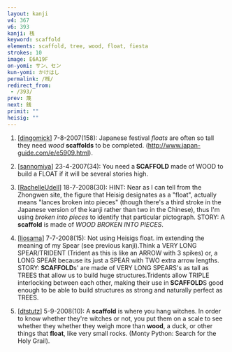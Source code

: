 ```yaml
---
layout: kanji
v4: 367
v6: 393
kanji: 桟
keyword: scaffold
elements: scaffold, tree, wood, float, fiesta
strokes: 10
image: E6A19F
on-yomi: サン、セン
kun-yomi: かけはし
permalink: /桟/
redirect_from:
 - /393/
prev: 蔑
next: 銭
primit: ""
heisig: ""
---
```


1) [<a href="http://kanji.koohii.com/profile/dingomick">dingomick</a>] 7-8-2007(158): Japanese festival <em>floats</em> are often so tall they need <em>wood</em> <strong>scaffolds</strong> to be completed. (<a href="http://www.japan-guide.com/e/e5909.html">http://www.japan-guide.com/e/e5909.html</a>).

2) [<a href="http://kanji.koohii.com/profile/sannomiya">sannomiya</a>] 23-4-2007(34): You need a<strong> SCAFFOLD</strong> made of WOOD to build a FLOAT if it will be several stories high.

3) [<a href="http://kanji.koohii.com/profile/RachelleUdell">RachelleUdell</a>] 18-7-2008(30): HINT: Near as I can tell from the Zhongwen site, the figure that Heisig designates as a &quot;float&quot;, actually means &quot;lances broken into pieces&quot; (though there&#039;s a third stroke in the Japanese version of the kanji rather than two in the Chinese), thus I&#039;m using <em>broken into pieces</em> to identify that particular pictograph. STORY: A<strong> scaffold</strong> is made of <em>WOOD BROKEN INTO PIECES</em>.

4) [<a href="http://kanji.koohii.com/profile/liosama">liosama</a>] 7-7-2008(15): Not using Heisigs float. im extending the meaning of my Spear (see previous kanji).Think a VERY LONG SPEAR/TRIDENT (Trident as this is like an ARROW with 3 spikes) or, a LONG SPEAR because its just a SPEAR with TWO extra arrow lengths. STORY:<strong> SCAFFOLD</strong>s&#039; are made of VERY LONG SPEARS&#039;s as tall as TREES that allow us to build huge structures.Tridents allow TRIPLE interlocking between each other, making their use in<strong> SCAFFOLD</strong>S good enough to be able to build structures as strong and naturally perfect as TREES.

5) [<a href="http://kanji.koohii.com/profile/dtstutz">dtstutz</a>] 5-9-2008(10): A<strong> scaffold</strong> is where you hang witches. In order to know whether they&#039;re witches or not, you put them on a scale to see whether they whether they weigh more than <strong>wood</strong>, a duck, or other things that <strong>float</strong>, like very small rocks. (Monty Python: Search for the Holy Grail).

